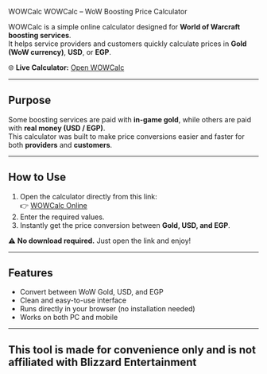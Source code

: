 WOWCalc
WOWCalc – WoW Boosting Price Calculator

WOWCalc is a simple online calculator designed for **World of Warcraft boosting services**.  
It helps service providers and customers quickly calculate prices in **Gold (WoW currency)**, **USD**, or **EGP**.

🌐 **Live Calculator:** [Open WOWCalc](https://ahmedplally.github.io/WOWCalc/)  

---

## Purpose
Some boosting services are paid with **in-game gold**, while others are paid with **real money (USD / EGP)**.  
This calculator was built to make price conversions easier and faster for both **providers** and **customers**.

---

## How to Use
1. Open the calculator directly from this link:  
   👉 [WOWCalc Online](https://ahmedplally.github.io/WOWCalc/)  
2. Enter the required values.  
3. Instantly get the price conversion between **Gold, USD, and EGP**.  

⚠️ **No download required.** Just open the link and enjoy!  

---

## Features
- Convert between WoW Gold, USD, and EGP  
- Clean and easy-to-use interface  
- Runs directly in your browser (no installation needed)  
- Works on both PC and mobile  

---

## This tool is made **for convenience only** and is not affiliated with Blizzard Entertainment ## 

